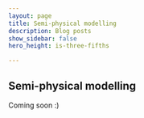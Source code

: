 ```yaml
---
layout: page
title: Semi-physical modelling
description: Blog posts
show_sidebar: false
hero_height: is-three-fifths

---
```


## Semi-physical modelling

Coming soon :)